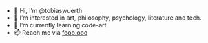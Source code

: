 - 👋 Hi, I’m @tobiaswuerth
- 👀 I’m interested in art, philosophy, psychology, literature and tech.
- 🌱 I’m currently learning code-art.
- 📫 Reach me via [fooo.ooo](https://fooo.ooo)
